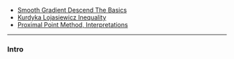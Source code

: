 - [Smooth Gradient Descend The Basics](../Smooth%20Gradient%20Descend%20The%20Basics.md)
- [Kurdyka Lojasiewicz Inequality](Kurdyka%20Lojasiewicz%20Inequality.md)
- [Proximal Point Method, Interpretations](Proximal%20Point%20Method,%20Interpretations.md)

---
### **Intro**


